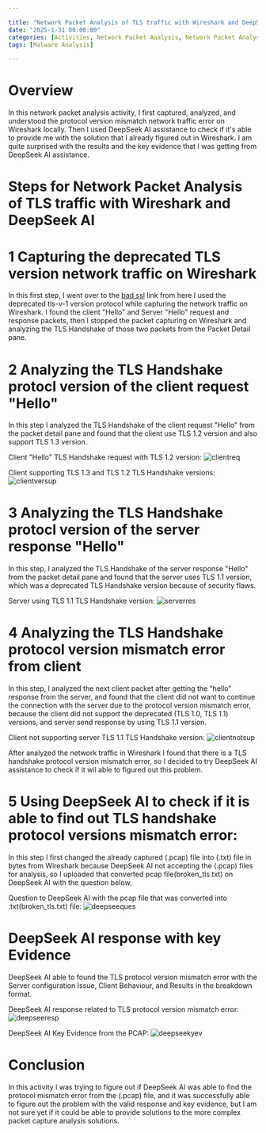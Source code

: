 ```yaml
---

title: "Network Packet Analysis of TLS traffic with Wireshark and DeepSeek AI"
date: "2025-1-31 00:00:00"
categories: [Activities, Network Packet Analysis, Network Packet Analysis with Wireshark and DeepSeek AI]
tags: [Malware Analysis]

---
```


# Overview

In this network packet analysis activity, I first captured, analyzed, and understood the protocol version mismatch network traffic error on Wireshark locally. Then I used DeepSeek AI assistance to check if it's able to provide me with the solution that I already figured out in Wireshark. I am quite surprised with the results and the key evidence that I was getting from DeepSeek AI assistance.   


# Steps for Network Packet Analysis of TLS traffic with Wireshark and DeepSeek AI

# 1 Capturing the deprecated TLS version network traffic on Wireshark

In this first step, I went over to the [bad ssl](https://badssl.com/ 'bad ssl') link from here I used the deprecated tls-v-1 version protocol while capturing the network traffic on Wireshark. I found the client "Hello" and Server "Hello" request and response packets, then I stopped the packet capturing on Wireshark and analyzing the TLS Handshake of those two packets from the Packet Detail pane.


# 2 Analyzing the TLS Handshake protocl version of the client request "Hello"

In this step I analyzed the TLS Handshake of the client request "Hello" from the packet detail pane and found that the client use
TLS 1.2 version and also support TLS 1.3 version.

Client "Hello" TLS Handshake request with TLS 1.2 version: 
![clientreq](assets/img/deepseekpcap/client_hello_tlsv1.2.png)


Client supporting TLS 1.3 and TLS 1.2 TLS Handshake versions:
![clientversup](assets\img\deepseekpcap\client_supported_tls_version.png)


# 3 Analyzing the TLS Handshake protocl version of the server response "Hello"

In this step, I analyzed the TLS Handshake of the server response "Hello" from the packet detail pane and found that the server uses TLS 1.1 version, which was a deprecated TLS Handshake version because of security flaws.

Server using TLS 1.1 TLS Handshake version:
![serverres](assets\img\deepseekpcap\server_hello_tls_v1.1.png)

# 4 Analyzing the TLS Handshake protocol version mismatch error from client

In this step, I analyzed the next client packet after getting the "hello" response from the server, and found that the client did not want to continue the connection with the server due to the protocol version mismatch error, because the client did not support the deprecated (TLS 1.0, TLS 1.1) versions, and server send response by using TLS 1.1 version.

Client not supporting server TLS 1.1 TLS Handshake version:
![clientnotsup](assets\img\deepseekpcap\client_not_sup_ver1.1.png)

After analyzed the network traffic in Wireshark I found that there is a TLS handshake protocol version mismatch error, so I decided to try
DeepSeek AI assistance to check if it wil able to figured out this problem.

# 5 Using DeepSeek AI to check if it is able to find out TLS handshake protocol versions mismatch error:

In this step I first changed the already captured (.pcap) file into (.txt) file in bytes from Wireshark because DeepSeek AI not accepting the (.pcap) files for analysis, so I uploaded that converted pcap file(broken_tls.txt) on DeepSeek AI with the question below.

Question to DeepSeek AI with the pcap file that was converted into .txt(broken_tls.txt) file:
![deepseeques](assets/img/deepseekpcap/DeepSeek_brok_tls_ques_with_.txt.png)


# DeepSeek AI response with key Evidence

DeepSeek AI able to found the TLS protocol version mismatch error with the Server configuration Issue, Client Behaviour, and Results in the breakdown
format.

DeepSeek AI response related to TLS protocol version mismatch error:
![deepseeresp](assets\img\deepseekpcap\DeepSeek_resp.png)


DeepSeek AI Key Evidence from the PCAP:
![deepseekyev](assets\img\deepseekpcap\key_evidence_DeepSeek.png)


# Conclusion

In this activity I was trying to figure out if DeepSeek AI was able to find the protocol mismatch error from the (.pcap) file, and it was successfully able to figure out the problem with the valid response and key evidence, but I am not sure yet if it could be able to provide solutions to the more complex packet capture analysis solutions.



















